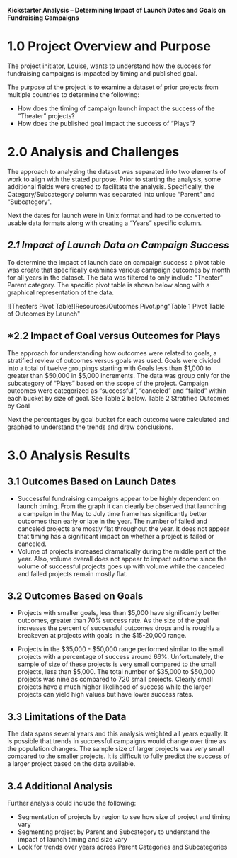 **Kickstarter Analysis – Determining Impact of Launch Dates and Goals on Fundraising Campaigns**

# **1.0  Project Overview and Purpose**

The project initiator, Louise, wants to understand how the success for fundraising campaigns is impacted by timing and published goal.

The purpose of the project is to examine a dataset of prior projects from multiple countries to determine the following:
- How does the timing of campaign launch impact the success of the “Theater” projects?
- How does the published goal impact the success of “Plays”?

# **2.0 Analysis and Challenges**

The approach to analyzing the dataset was separated into two elements of work to align with the stated purpose.  Prior to starting the analysis, some additional fields were created to facilitate the analysis.  Specifically, the Category/Subcategory column was separated into unique “Parent” and “Subcategory”.  

Next the dates for launch were in Unix format and had to be converted to usable data formats along with creating a “Years” specific column.


## ***2.1  Impact of Launch Data on Campaign Success***

To determine the impact of launch date on campaign success a pivot table was create that specifically examines various campaign outcomes by month for all years in the dataset.  The data was filtered to only include “Theater”  Parent category.   The specific pivot table is shown below along with a graphical representation of the data.

![Theaters Pivot Table!]Resources/Outcomes Pivot.png"Table 1 Pivot Table of Outcomes by Launch"
             

## ***2.2 Impact of Goal versus Outcomes for Plays**
	
The approach for understanding how outcomes were related to goals, a stratified review of outcomes versus goals was used.  Goals were divided into a total of twelve groupings starting with Goals less than $1,000 to greater than $50,000 in $5,000 increments.  The data was group only for the subcategory of “Plays” based on the scope of the project.  Campaign outcomes were categorized as “successful”, “canceled” and “failed” within each bucket by size of goal.  See Table 2 below.
Table 2 Stratified Outcomes by Goal
          
Next the percentages by goal bucket for each outcome were calculated and graphed to understand the trends and draw conclusions.  




# 3.0 Analysis Results
## 3.1 Outcomes Based on Launch Dates
- Successful fundraising campaigns appear to be highly dependent on launch timing.  From the graph it can clearly be observed that launching a campaign in the May to July time frame has significantly better outcomes than early or late in the year.  The number of failed and canceled projects are mostly flat throughout the year.  It does not appear that timing has a significant impact on whether a project is failed or canceled.  
- Volume of projects increased dramatically during the middle part of the year.  Also, volume overall does not appear to impact outcome since the volume of successful projects goes up with volume while the canceled and failed  projects remain mostly flat.
## 3.2 Outcomes Based on Goals
- Projects with smaller goals, less than $5,000 have significantly better outcomes, greater than 70% success rate.  As the size of the goal increases the percent of successful outcomes drops and is roughly a breakeven at projects with goals in the $15-20,000 range.  

- Projects in the $35,000 - $50,000 range performed similar to the small projects with a percentage of success around 66%.  Unfortunately, the sample of size of these projects is very small compared to the small projects, less than $5,000.  The total number of $35,000 to $50,000 projects was nine as compared to 720 small projects.   Clearly small projects have a much higher likelihood of success while the larger projects can yield high values but have lower success rates.
## 3.3 Limitations of the Data
The data spans several years and this analysis weighted all years equally.  It is possible that trends in successful campaigns would change over time as the population changes.  The sample size of larger projects was very small compared to the smaller projects.  It is difficult to fully predict the success of a larger project based on the data available. 

## 3.4 Additional Analysis
Further analysis could include the following:
- Segmentation of projects by region to see how size of project and timing vary
- Segmenting project by Parent and Subcategory to understand the impact of launch timing and size vary
- Look for trends over years across Parent Categories and Subcategories
